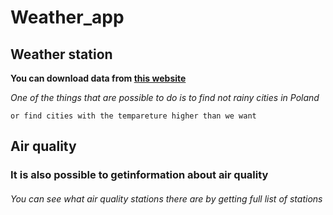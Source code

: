 # Weather_app

## Weather station
**You can download data from [this website](https://danepubliczne.imgw.pl/api/data/synop)**

_One of the things that are possible to do is to find not rainy cities in Poland_

`or find cities with the tempareture higher than we want`

## Air quality
### It is also possible to getinformation about air quality

###### You can see what air quality stations there are by getting full list of stations
